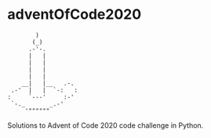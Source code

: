 # adventOfCode2020

            )
           (_)
          .-'-.
          |   |
          |   |
          |   |
          |   |
        __|   |__   .-.
     .-'  |   |  `-:   :
    :     `---'     :-'
     `-._       _.-'
         '""""""

Solutions to Advent of Code 2020 code challenge in Python.
